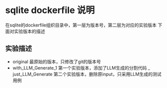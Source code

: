 # sqlite dockerfile 说明
在sqlite的dockerfile组织目录中，第一层为版本号，第二层为对应的实验版本
下面对实验版本的描述
## 实验描述
- original
  最原始的版本，只修改了git的版本号
- with_LLM_Generate_1
  第一个实验版本，添加了LLM生成的分割代码
_ just_LLM_Generate
  第二个实验版本，删除原input，只采用LLM生成的测试用例